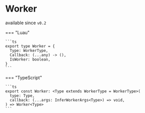 <div class="pmwdoc-reference-header">
<h1>Worker</h1>
<span>available since <code>v0.2</code></span>
</div>

=== "Luau"

    ```ts
    export type Worker = {
      Type: WorkerType,
      Callback: (...any) -> (),
      IsWorker: boolean,
    }
    ```

=== "TypeScript"

    ```ts
    export const Worker: <Type extends WorkerType = WorkerType>(
      type: Type,
      callback: (...args: InferWorkerArgs<Type>) => void,
    ) => Worker<Type>
    ```
